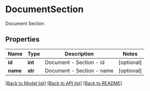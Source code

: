 # DocumentSection
Document Section 
## Properties
Name | Type | Description | Notes
------------ | ------------- | ------------- | -------------
**id** | **int** | Document - Section - id| [optional] 
**name** | **str** | Document - Section - name | [optional] 

[[Back to Model list]](../README.md#documentation-for-models) [[Back to API list]](../README.md#documentation-for-api-endpoints) [[Back to README]](../README.md)


